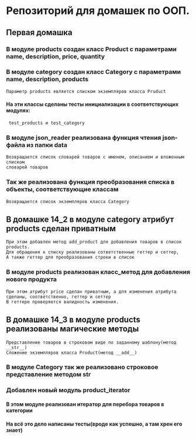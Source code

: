 # Репозиторий для домашек по ООП.
## Первая домашка
### В модуле products создан класс Product с параметрами name, description, price, quantity
### В модуле category создан класс Category с параметрами name, description, products
    Параметр products является списком экземпляров класса Pruduct
#### На эти классы сделаны тесты инициализации в соответствующих модулях:
     test_products и test_category
### В модуле json_reader реализована функция чтения json-файла из папки data
    Возвращается список словарей товаров с именем, описанием и вложенным списком 
    словарей товаров
### Так же реализована функция преобразования списка в объекты, соответствующие классам 
    Возвращается список экземпляров класса Category
## В домашке 14_2 в модуле category атрибут products сделан приватным
    При этом добавлен метод add_product для добавления товаров в список products.
    Для обращения к списку реализованы сответственные геттер и сеттер,
    А также геттер для преобразования строки в список
### В модуле products реализован класс_метод для добавления нового продукта
    При этом атрибут price сделан приватным, а для изменения атрибута сделаны, соответственно, геттер и сеттер
    В геттере проверяется валидность изменения.
## В домашке 14_3 в модуле products реализованы магические методы
    Представление товаров в строковом виде по заданному шаблону(метод __str__)
    Сложение экземпляров класса Product(метод __add__)
### В модуле Category так же реализовано строковое представление методом __str__
### Добавлен новый модуль product_iterator
#### В этом модуле реализован итератор для перебора товаров в категории
#### На всё это дело написаны тесты(вроде как успешно, а там хрен его знает)
